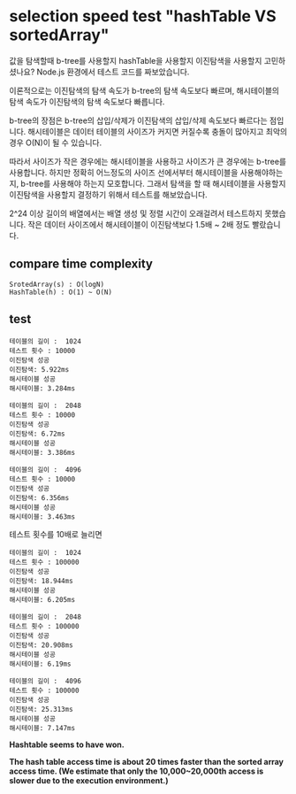 # selection speed test "hashTable VS sortedArray"

값을 탐색할때 b-tree를 사용할지 hashTable을 사용할지 이진탐색을 사용할지 고민하셨나요?
Node.js 환경에서 테스트 코드를 짜보았습니다.    

이론적으로는
이진탐색의 탐색 속도가 b-tree의 탐색 속도보다 빠르며,
해시테이블의 탐색 속도가 이진탐색의 탐색 속도보다 빠릅니다.    

b-tree의 장점은 b-tree의 삽입/삭제가 이진탐색의 삽입/삭제 속도보다 빠르다는 점입니다.
해시테이블은 데이터 테이블의 사이즈가 커지면 커질수록 충돌이 많아지고 최악의 경우 O(N)이 될 수 있습니다.

따라서 사이즈가 작은 경우에는 해시테이블을 사용하고 사이즈가 큰 경우에는 b-tree를 사용합니다.
하지만 정확히 어느정도의 사이즈 선에서부터 해시테이블을 사용해야하는지, b-tree를 사용해야 하는지 모호합니다.
그래서 탐색을 할 때 해시테이블을 사용할지 이진탐색을 사용할지 결정하기 위해서 테스트를 해보았습니다.

2^24 이상 길이의 배열에서는 배열 생성 및 정렬 시간이 오래걸려서 테스트하지 못했습니다.
작은 데이터 사이즈에서 해시테이블이 이진탐색보다 1.5배 ~ 2배 정도 빨랐습니다.

## compare time complexity
```
SrotedArray(s) : O(logN)
HashTable(h) : O(1) ~ O(N)
```

## test
```
테이블의 길이 :  1024
테스트 횟수 : 10000
이진탐색 성공
이진탐색: 5.922ms
해시테이블 성공
해시테이블: 3.284ms
```
```
테이블의 길이 :  2048
테스트 횟수 : 10000
이진탐색 성공
이진탐색: 6.72ms
해시테이블 성공
해시테이블: 3.386ms
```
```
테이블의 길이 :  4096
테스트 횟수 : 10000
이진탐색 성공
이진탐색: 6.356ms
해시테이블 성공
해시테이블: 3.463ms
```
테스트 횟수를 10배로 늘리면
```
테이블의 길이 :  1024
테스트 횟수 : 100000
이진탐색 성공
이진탐색: 18.944ms
해시테이블 성공
해시테이블: 6.205ms
```
```
테이블의 길이 :  2048
테스트 횟수 : 100000
이진탐색 성공
이진탐색: 20.908ms
해시테이블 성공
해시테이블: 6.19ms
```
```
테이블의 길이 :  4096
테스트 횟수 : 100000
이진탐색 성공
이진탐색: 25.313ms
해시테이블 성공
해시테이블: 7.147ms
```

**Hashtable seems to have won.**

**The hash table access time is about 20 times faster than the sorted array access time. (We estimate that only the 10,000~20,000th access is slower due to the execution environment.)**
